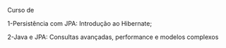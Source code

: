 Curso de

1-Persistência com JPA: Introdução ao Hibernate;

2-Java e JPA: Consultas avançadas, performance e modelos complexos
